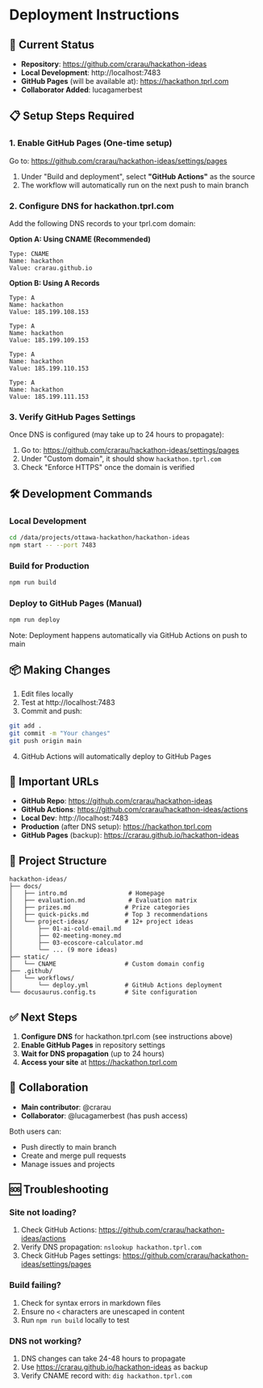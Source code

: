 # Deployment Instructions

## 🚀 Current Status

- **Repository**: https://github.com/crarau/hackathon-ideas
- **Local Development**: http://localhost:7483
- **GitHub Pages** (will be available at): https://hackathon.tprl.com
- **Collaborator Added**: lucagamerbest

## 📋 Setup Steps Required

### 1. Enable GitHub Pages (One-time setup)

Go to: https://github.com/crarau/hackathon-ideas/settings/pages

1. Under "Build and deployment", select **"GitHub Actions"** as the source
2. The workflow will automatically run on the next push to main branch

### 2. Configure DNS for hackathon.tprl.com

Add the following DNS records to your tprl.com domain:

**Option A: Using CNAME (Recommended)**
```
Type: CNAME
Name: hackathon
Value: crarau.github.io
```

**Option B: Using A Records**
```
Type: A
Name: hackathon
Value: 185.199.108.153

Type: A  
Name: hackathon
Value: 185.199.109.153

Type: A
Name: hackathon
Value: 185.199.110.153

Type: A
Name: hackathon
Value: 185.199.111.153
```

### 3. Verify GitHub Pages Settings

Once DNS is configured (may take up to 24 hours to propagate):

1. Go to: https://github.com/crarau/hackathon-ideas/settings/pages
2. Under "Custom domain", it should show `hackathon.tprl.com`
3. Check "Enforce HTTPS" once the domain is verified

## 🛠️ Development Commands

### Local Development
```bash
cd /data/projects/ottawa-hackathon/hackathon-ideas
npm start -- --port 7483
```

### Build for Production
```bash
npm run build
```

### Deploy to GitHub Pages (Manual)
```bash
npm run deploy
```
Note: Deployment happens automatically via GitHub Actions on push to main

## 📦 Making Changes

1. Edit files locally
2. Test at http://localhost:7483
3. Commit and push:
```bash
git add .
git commit -m "Your changes"
git push origin main
```
4. GitHub Actions will automatically deploy to GitHub Pages

## 🔗 Important URLs

- **GitHub Repo**: https://github.com/crarau/hackathon-ideas
- **GitHub Actions**: https://github.com/crarau/hackathon-ideas/actions
- **Local Dev**: http://localhost:7483
- **Production** (after DNS setup): https://hackathon.tprl.com
- **GitHub Pages** (backup): https://crarau.github.io/hackathon-ideas

## 📝 Project Structure

```
hackathon-ideas/
├── docs/
│   ├── intro.md                 # Homepage
│   ├── evaluation.md            # Evaluation matrix
│   ├── prizes.md               # Prize categories
│   ├── quick-picks.md          # Top 3 recommendations
│   └── project-ideas/          # 12+ project ideas
│       ├── 01-ai-cold-email.md
│       ├── 02-meeting-money.md
│       ├── 03-ecoscore-calculator.md
│       └── ... (9 more ideas)
├── static/
│   └── CNAME                   # Custom domain config
├── .github/
│   └── workflows/
│       └── deploy.yml          # GitHub Actions deployment
└── docusaurus.config.ts        # Site configuration
```

## ✅ Next Steps

1. **Configure DNS** for hackathon.tprl.com (see instructions above)
2. **Enable GitHub Pages** in repository settings
3. **Wait for DNS propagation** (up to 24 hours)
4. **Access your site** at https://hackathon.tprl.com

## 🤝 Collaboration

- **Main contributor**: @crarau
- **Collaborator**: @lucagamerbest (has push access)

Both users can:
- Push directly to main branch
- Create and merge pull requests
- Manage issues and projects

## 🆘 Troubleshooting

### Site not loading?
1. Check GitHub Actions: https://github.com/crarau/hackathon-ideas/actions
2. Verify DNS propagation: `nslookup hackathon.tprl.com`
3. Check GitHub Pages settings: https://github.com/crarau/hackathon-ideas/settings/pages

### Build failing?
1. Check for syntax errors in markdown files
2. Ensure no `<` characters are unescaped in content
3. Run `npm run build` locally to test

### DNS not working?
1. DNS changes can take 24-48 hours to propagate
2. Use https://crarau.github.io/hackathon-ideas as backup
3. Verify CNAME record with: `dig hackathon.tprl.com`